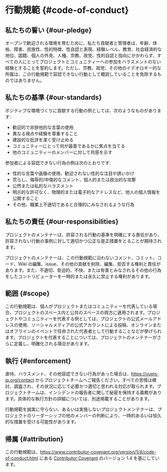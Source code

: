 # 行動規範 {#code-of-conduct}

## 私たちの誓い {#our-pledge}

オープンで歓迎される環境を育むために、私たち貢献者と管理者は、年齢、体格、障害、民族性、性的特徴、性自認と表現、経験レベル、教育、社会経済的な地位、国籍、個人の外見、人種、宗教、政党、性的自認と指向にかかわらず、すべての人にとってプロジェクトとコミュニティーへの参加をハラスメントのない経験とすることを誓約します。ただし、宗教、政党、その他のイデオロギー的な所属は、この行動規範で容認できない行動として概説していることを免除するものではありません。

## 私たちの基準 {#our-standards}

ポジティブな環境づくりに貢献する行動の例としては、次のようなものがあります:

- 歓迎的で非排他的な言葉の使用
- 異なる視点や経験を尊重すること
- 建設的な批評を潔く受け止める
- コミュニティーにとって何が最善であるかに焦点を当てる
- 他のコミュニティーのメンバーに対して共感を示す

参加者による容認できない行為の例は次のとおりです:

- 性的な言葉や画像の使用、歓迎されない性的な注目や誘いかけ
- 荒らし、侮辱的/中傷的なコメント、個人的または政治的な攻撃
- 公然または私的なハラスメント
- 明示的な許可なく、物理的または電子的なアドレスなど、他人の個人情報を公開すること
- その他、職業上不適切であると合理的にみなされるような行為

## 私たちの責任 {#our-responsibilities}

プロジェクトのメンテナーは、許容される行動の基準を明確にする責任があり、許容されない行動の事例に対して適切かつ公正な是正措置をとることが期待されます。

プロジェクトのメンテナーは、この行動規範に沿わないコメント、コミット、コード、Wiki の編集、issue、その他の貢献を削除、編集、拒否する権利と責任があります。また、不適切、脅迫的、不快、または有害とみなされるその他の行為をしたコントリビューターを一時的または永久に禁止する権利があります。

## 範囲 {#scope}

この行動規範は、個人がプロジェクトまたはコミュニティーを代表している場合、プロジェクトのスペース内と公共のスペースの両方に適用されます。プロジェクトやコミュニティーを代表する例としては、プロジェクトの公式メールアドレスの使用、ソーシャルメディアの公式アカウントによる投稿、オンラインまたはオフラインのイベントで任命された代表者として行動することなどが挙げられます。プロジェクトを代表することについては、プロジェクトのメンテナーがさらに定義し、明確化される場合があります。

## 執行 {#enforcement}

虐待、ハラスメント、その他容認できない行為があった場合は、https://vuejs-jp.org/contact からプロジェクトチームへご報告ください。すべての苦情は検討、調査され、その状況に応じて必要かつ適切と思われる対応が取られます。プロジェクトチームは、インシデントの報告者に関して秘密を保持する義務があります。具体的な執行方針の詳細については、別途掲載することがあります。

行動規範を誠実に守らない、あるいは実施しないプロジェクトメンテナーは、プロジェクトのリーダーシップの他のメンバーの判断により、一時的あるいは恒久的な措置を受ける可能性があります。

## 帰属 {#attribution}

この行動規範は、https://www.contributor-covenant.org/version/1/4/code-of-conduct.html にある [Contributor Covenant][homepage] のバージョン 1.4 を基にしています。

[homepage]: https://www.contributor-covenant.org
